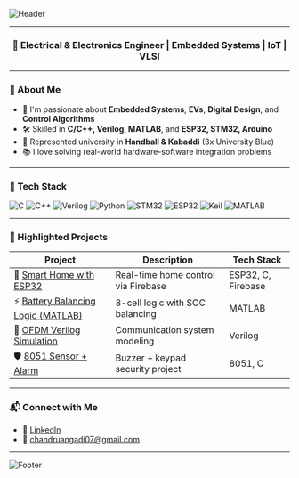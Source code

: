 ![Header](https://capsule-render.vercel.app/api?type=waving&color=0:1E90FF,100:00BFFF&height=200&section=header&text=Hi%20👋,%20I'm%20Chandrashekhar%20R%20Angadi&fontSize=35&fontColor=fff)

---
<h3 align="center">🚀 Electrical & Electronics Engineer | Embedded Systems | IoT | VLSI</h3>

---

### 💫 About Me
- 🧠 I'm passionate about **Embedded Systems**, **EVs**, **Digital Design**, and **Control Algorithms**
- 🛠️ Skilled in **C/C++, Verilog, MATLAB**, and **ESP32, STM32, Arduino**
- 🏅 Represented university in **Handball & Kabaddi** (3x University Blue)
- 📚 I love solving real-world hardware-software integration problems

---

### 🔧 Tech Stack
![C](https://img.shields.io/badge/C-00599C?style=flat&logo=c&logoColor=white)
![C++](https://img.shields.io/badge/C++-00599C?style=flat&logo=cplusplus&logoColor=white)
![Verilog](https://img.shields.io/badge/Verilog-Blue?style=flat)
![Python](https://img.shields.io/badge/Python-3776AB?style=flat&logo=python&logoColor=white)
![STM32](https://img.shields.io/badge/STM32-03234B?style=flat&logo=stmicroelectronics&logoColor=white)
![ESP32](https://img.shields.io/badge/ESP32-black?style=flat&logo=espressif)
![Keil](https://img.shields.io/badge/Keil-uVision-informational)
![MATLAB](https://img.shields.io/badge/MATLAB-orange?style=flat)

---

### 📁 Highlighted Projects
| Project | Description | Tech Stack |
|--------|-------------|------------|
| 🔌 [Smart Home with ESP32](https://github.com/ChandruA07/esp32-smart-home) | Real-time home control via Firebase | ESP32, C, Firebase |
| ⚡ [Battery Balancing Logic (MATLAB)](https://github.com/ChandruA07/battery-balancing) | 8-cell logic with SOC balancing | MATLAB |
| 📶 [OFDM Verilog Simulation](https://github.com/ChandruA07/ofdm-verilog) | Communication system modeling | Verilog |
| 🛡️ [8051 Sensor + Alarm](https://github.com/ChandruA07/sensor-alarm-8051) | Buzzer + keypad security project | 8051, C |

---


### 📬 Connect with Me
- 🔗 [LinkedIn](https://www.linkedin.com/in/chandrashekhar-r-angadi-6028b2229/)
- 📧 chandruangadi07@gmail.com

---

![Footer](https://capsule-render.vercel.app/api?type=waving&color=0:00BFFF,100:1E90FF&height=200&section=footer)
